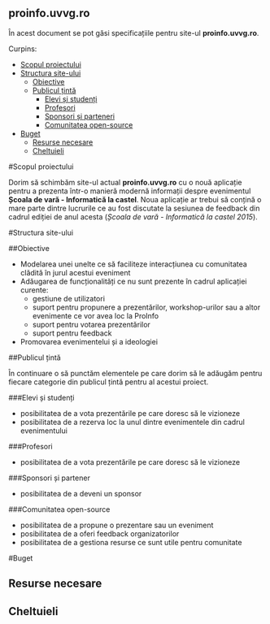 proinfo.uvvg.ro
------------------

În acest document se pot găsi specificațiile pentru site-ul **proinfo.uvvg.ro**.

Curpins:

- [Scopul proiectului](#scopul-proiectului)
- [Structura site-ului](#structura-site-ului)
    - [Obiective](#obiective)
    - [Publicul țintă](#publicul-țintă)
        - [Elevi și studenți](#elevi-și-studenți)
        - [Profesori](#profesori)
        - [Sponsori și parteneri](#sponsori-și-partener)
        - [Comunitatea open-source](#comunitatea-open-source)
- [Buget](#buget)
    - [Resurse necesare](#resurse-necesare)
    - [Cheltuieli](#cheltuieli)

#Scopul proiectului

Dorim să schimbăm site-ul actual **proinfo.uvvg.ro** cu o nouă aplicație pentru a prezenta într-o manieră modernă informații despre evenimentul **Școala de vară - Informatică la castel**.
Noua aplicație ar trebui să conțină o mare parte dintre lucrurile ce au fost discutate la sesiunea de feedback din cadrul ediției de anul acesta (*Școala de vară - Informatică la castel 2015*).

#Structura site-ului

##Obiective

- Modelarea unei unelte ce să faciliteze interacțiunea cu comunitatea clădită în jurul acestui eveniment
- Adăugarea de funcționalități ce nu sunt prezente în cadrul aplicației curente:
    - gestiune de utilizatori
    - suport pentru propunere a prezentărilor, workshop-urilor sau a altor evenimente ce vor avea loc la ProInfo
    - suport pentru votarea prezentărilor
    - suport pentru feedback
- Promovarea evenimentelui și a ideologiei

##Publicul țintă

În continuare o să punctăm elementele pe care dorim să le adăugăm pentru fiecare categorie din publicul țintă pentru al acestui proiect.

###Elevi și studenți
- posibilitatea de a vota prezentările pe care doresc să le vizioneze
- posibilitatea de a rezerva loc la unul dintre evenimentele din cadrul evenimentului

###Profesori
- posibilitatea de a vota prezentările pe care doresc să le vizioneze

###Sponsori și partener

- posibilitatea de a deveni un sponsor

###Comunitatea open-source

- posibilitatea de a propune o prezentare sau un eveniment
- posibilitatea de a oferi feedback organizatorilor
- posibilitatea de a gestiona resurse ce sunt utile pentru comunitate

#Buget

## Resurse necesare

## Cheltuieli
